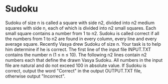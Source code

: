 # Sudoku
Sudoku of size n is called a square with side n2, divided into n2 medium squares with side n, each of which is divided into n2 small squares. Each small square contains a number from 1 to n2.
Sudoku is called correct if all the numbers from 1 to n2 are found in every column, every line and every average square.
Recently Vasya drew Sudoku of size n. Your task is to help him determine if he is correct.
The first line of the input file INPUT.TXT contains the number n (1 ≤ n ≤ 10). The following n2 lines contain n2 numbers each that define the drawn Vasya Sudoku.
All numbers in the input file are natural and do not exceed 100 in absolute value.
If Sudoku is correct, output the word "Correct" in the output OUTPUT.TXT file, otherwise output "Incorrect".
